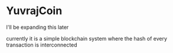 # YuvrajCoin

I'll be expanding this later

currently it is a simple blockchain system where the hash of every transaction is interconnected
